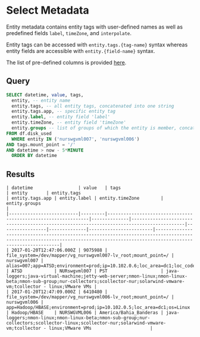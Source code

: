 # Select Metadata

Entity metadata contains entity tags with user-defined names as well as predefined fields `label`, `timeZone`, and `interpolate`.

Entity tags can be accessed with `entity.tags.{tag-name}` syntax whereas entity fields are accessible with `entity.{field-name}` syntax.

The list of pre-defined columns is provided [here](/api/sql#predefined-columns).

## Query

```sql
SELECT datetime, value, tags,
  entity, -- entity name
  entity.tags, -- all entity tags, concatenated into one string
  entity.tags.app, -- specific entity tag
  entity.label, -- entity field 'label'
  entity.timeZone, -- entity field 'timeZone'
  entity.groups -- list of groups of which the entity is member, concatenated into one string
FROM df.disk_used
  WHERE entity IN ('nurswgvml007', 'nurswgvml006')
AND tags.mount_point = '/'
AND datetime > now - 5*MINUTE
  ORDER BY datetime
```

## Results

```ls
| datetime                 | value   | tags                                                          | entity       | entity.tags                                                                              | entity.tags.app | entity.label | entity.timeZone        | entity.groups                                                                                                                                                                |
|--------------------------|---------|---------------------------------------------------------------|--------------|------------------------------------------------------------------------------------------|-----------------|--------------|------------------------|------------------------------------------------------------------------------------------------------------------------------------------------------------------------------|
| 2017-01-20T12:47:06.000Z | 9075988 | file_system=/dev/mapper/vg_nurswgvml007-lv_root;mount_point=/ | nurswgvml007 | alias=007;app=ATSD;environment=prod;ip=10.102.0.6;loc_area=dc1;loc_code=nur,nur;os=Linux | ATSD            | NURswgvml007 | PST                    | java-loggers;java-virtual-machine;jetty-web-server;nmon-linux;nmon-linux-beta;nmon-sub-group;nur-collectors;scollector-nur;solarwind-vmware-vm;tcollector - linux;VMware VMs |
| 2017-01-20T12:47:09.000Z | 6410480 | file_system=/dev/mapper/vg_nurswgvml006-lv_root;mount_point=/ | nurswgvml006 | app=Hadoop/HBASE;environment=prod;ip=10.102.0.5;loc_area=dc1;os=Linux                    | Hadoop/HBASE    | NURSWGVML006 | America/Bahia_Banderas | java-loggers;nmon-linux;nmon-linux-beta;nmon-sub-group;nur-collectors;scollector-linux;scollector-nur;solarwind-vmware-vm;tcollector - linux;VMware VMs                      |
```
